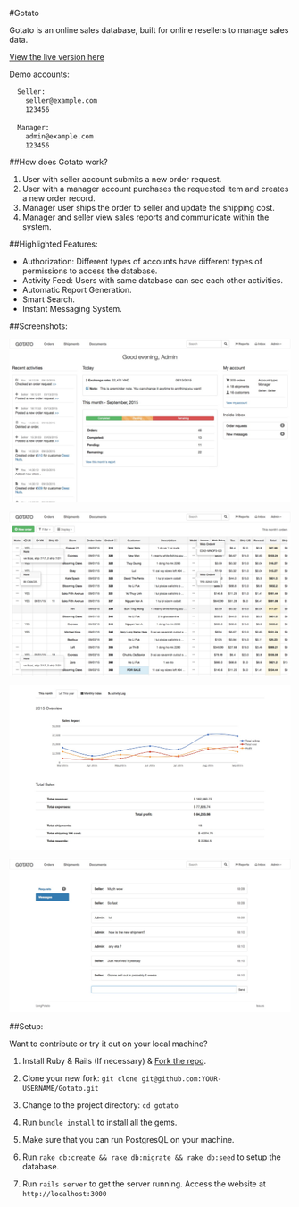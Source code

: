 #Gotato

Gotato is an online sales database, built for online resellers to manage sales data.

[View the live version here](https://red-moose-2689.herokuapp.com/)

Demo accounts:
```
  Seller:
    seller@example.com
    123456

  Manager:
    admin@example.com
    123456
```

##How does Gotato work?

1. User with seller account submits a new order request.
2. User with a manager account purchases the requested item and creates a new order record.
3. Manager user ships the order to seller and update the shipping cost.
4. Manager and seller view sales reports and communicate within the system.

##Highlighted Features:

* Authorization: Different types of accounts have different types of permissions to access the database.
* Activity Feed: Users with same database can see each other activities.
* Automatic Report Generation.
* Smart Search.
* Instant Messaging System.

##Screenshots:

![1](https://raw.githubusercontent.com/LongPotato/Gotato/master/app/assets/images/sc1.jpg)

![2](https://raw.githubusercontent.com/LongPotato/Gotato/master/app/assets/images/sc3.jpg)

![3](https://raw.githubusercontent.com/LongPotato/Gotato/master/app/assets/images/sc4.jpg)

![4](https://raw.githubusercontent.com/LongPotato/Gotato/master/app/assets/images/sc2.jpg)

##Setup:

Want to contribute or try it out on your local machine?

1. Install Ruby & Rails (If necessary) & [Fork the repo](http://help.github.com/forking/).

2. Clone your new fork: `git clone git@github.com:YOUR-USERNAME/Gotato.git`

3. Change to the project directory: `cd gotato`

4. Run `bundle install` to install all the gems.

5. Make sure that you can run PostgresQL on your machine.

6. Run `rake db:create && rake db:migrate && rake db:seed` to setup the database.

7. Run `rails server` to get the server running. Access the website at `http://localhost:3000`


